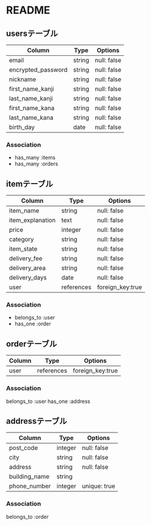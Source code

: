 # README

## usersテーブル

| Column              | Type   | Options     |
| ----------------    | ------ | ----------- |
| email               | string | null: false |
| encrypted_password  | string | null: false |
| nickname            | string | null: false |
| first_name_kanji    | string | null: false |
| last_name_kanji     | string | null: false |
| first_name_kana     | string | null: false |
| last_name_kana      | string | null: false |
| birth_day           | date   | null: false |

### Association
- has_many :items
- has_many :orders

## itemテーブル

| Column           | Type       | Options           |
| -----------------| ---------- | ----------------- |
| item_name        | string     | null: false       |
| item_explanation | text       | null: false       |
| price            | integer    | null: false       |
| category         | string     | null: false       |
| item_state       | string     | null: false       |
| delivery_fee     | string     | null: false       |
| delivery_area    | string     | null: false       |
| delivery_days    | date       | null: false       |
| user             | references | foreign_key:true  |

### Association

- belongs_to :user
- has_one :order

## orderテーブル

| Column           | Type       | Options           |
| -----------------| ---------- | ----------------- |
| user             | references | foreign_key:true  |

### Association

belongs_to :user
has_one :address

## addressテーブル

| Column           | Type       | Options           |
| -----------------| ---------- | ----------------- |
| post_code        | integer    | null: false       |
| city             | string     | null: false       |
| address          | string     | null: false       |
| building_name    | string     |                   |
| phone_number     | integer    | unique: true      |


### Association

belongs_to :order
